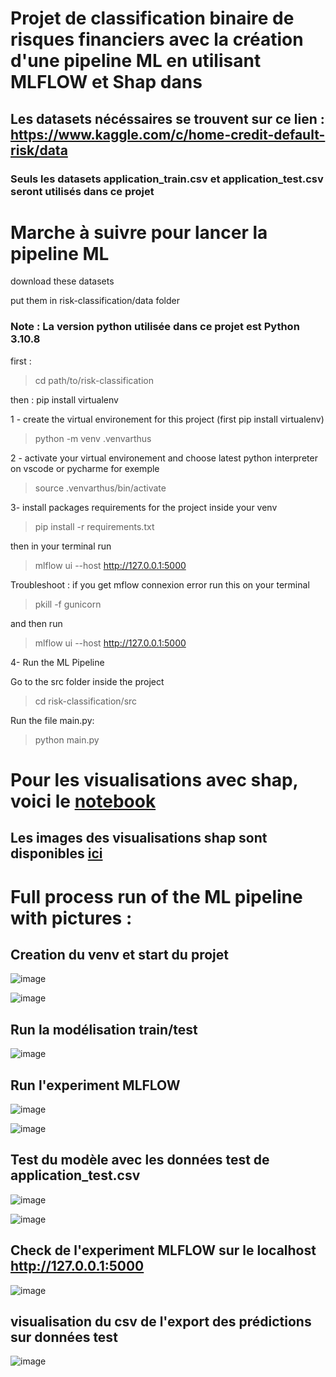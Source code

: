 # Projet de classification binaire de risques financiers avec la création d'une pipeline ML en utilisant MLFLOW et Shap dans 



## Les datasets nécéssaires se trouvent sur ce lien : https://www.kaggle.com/c/home-credit-default-risk/data
### Seuls les datasets application_train.csv et application_test.csv seront utilisés dans ce projet



# Marche à suivre pour lancer la pipeline ML

download these datasets

put them in risk-classification/data folder

### Note :  La version python utilisée dans ce projet est Python 3.10.8 

first : 

>cd path/to/risk-classification

then : pip install virtualenv

1 - create the virtual environement for this project (first pip install virtualenv)

>python -m venv .venvarthus

2 - activate your virtual environement and choose latest python interpreter on vscode or pycharme for exemple

>source .venvarthus/bin/activate

3- install packages requirements for the project inside your venv

>pip install -r requirements.txt

then in your terminal run 

>mlflow ui --host http://127.0.0.1:5000

Troubleshoot : if you get mflow connexion error run this on your terminal 

>pkill -f gunicorn

and then run 

>mlflow ui --host http://127.0.0.1:5000

4- Run the ML Pipeline

Go to the src folder inside the project

>cd risk-classification/src

Run the file main.py:

>python main.py


# Pour les visualisations avec shap, voici le [notebook](notebook/notebook-avec-shap.ipynb)
## Les images des visualisations shap sont disponibles [ici](shap-plots)





# Full process run of the ML pipeline with pictures : 

## Creation du venv et start du projet

![image](https://i.postimg.cc/kGpwbN7k/Capture-d-e-cran-2023-01-17-a-17-01-56.png)

![image](https://i.postimg.cc/257wwNzd/Capture-d-e-cran-2023-01-17-a-17-03-35.png)


## Run la modélisation train/test

![image](https://i.postimg.cc/LXy3ckgn/Capture-d-e-cran-2023-01-17-a-17-12-06.png)


## Run l'experiment MLFLOW

![image](https://i.postimg.cc/0jb0P67Z/Capture-d-e-cran-2023-01-17-a-17-17-39-min.png)

![image](https://i.postimg.cc/BQPBzKSn/Capture-d-e-cran-2023-01-17-a-17-17-55-min.png)

## Test du modèle avec les données test de application_test.csv
![image](https://i.postimg.cc/L5wBXHTS/Capture-d-e-cran-2023-01-17-a-17-18-08-min.png)

![image](https://i.postimg.cc/8CS4MzVP/Capture-d-e-cran-2023-01-17-a-17-19-27-min.png)

## Check de l'experiment MLFLOW sur le localhost http://127.0.0.1:5000
![image](https://i.postimg.cc/vZRtwZTL/Capture-d-e-cran-2023-01-17-a-17-20-00-min.png)

## visualisation du csv de l'export des prédictions sur données test
![image](https://i.postimg.cc/4NcxqJrg/Capture-d-e-cran-2023-01-17-a-17-19-04-min.png)


